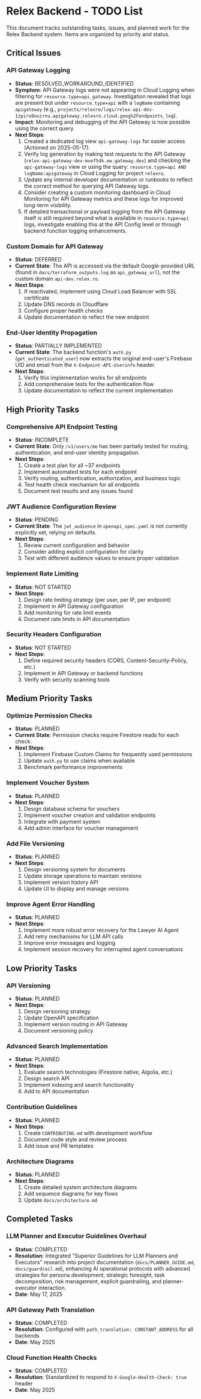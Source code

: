 # Relex Backend - TODO List

This document tracks outstanding tasks, issues, and planned work for the Relex Backend system. Items are organized by priority and status.

## Critical Issues

### API Gateway Logging
- **Status**: RESOLVED_WORKAROUND_IDENTIFIED
- **Symptom**: API Gateway logs were not appearing in Cloud Logging when filtering for `resource.type=api_gateway`. Investigation revealed that logs are present but under `resource.type=api` with a `logName` containing `apigateway` (e.g., `projects/relexro/logs/relex-api-dev-1zpirx0ouzrnu.apigateway.relexro.cloud.goog%2Fendpoints_log`).
- **Impact**: Monitoring and debugging of the API Gateway is now possible using the correct query.
- **Next Steps**:
  1. Created a dedicated log view `api-gateway-logs` for easier access (Actioned on 2025-05-17).
  2. Verify log generation by making test requests to the API Gateway (`relex-api-gateway-dev-mvef5dk.ew.gateway.dev`) and checking the `api-gateway-logs` view or using the query: `resource.type=api AND logName:apigateway` in Cloud Logging for project `relexro`.
  3. Update any internal developer documentation or runbooks to reflect the correct method for querying API Gateway logs.
  4. Consider creating a custom monitoring dashboard in Cloud Monitoring for API Gateway metrics and these logs for improved long-term visibility.
  5. If detailed transactional or payload logging from the API Gateway itself is still required beyond what is available in `resource.type=api` logs, investigate enabling this at the API Config level or through backend function logging enhancements.

### Custom Domain for API Gateway
- **Status**: DEFERRED
- **Current State**: The API is accessed via the default Google-provided URL (found in `docs/terraform_outputs.log` as `api_gateway_url`), not the custom domain `api-dev.relex.ro`.
- **Next Steps**:
  1. If reactivated, implement using Cloud Load Balancer with SSL certificate
  2. Update DNS records in Cloudflare
  3. Configure proper health checks
  4. Update documentation to reflect the new endpoint

### End-User Identity Propagation
- **Status**: PARTIALLY IMPLEMENTED
- **Current State**: The backend function's `auth.py` (`get_authenticated_user`) now extracts the original end-user's Firebase UID and email from the `X-Endpoint-API-Userinfo` header.
- **Next Steps**:
  1. Verify this implementation works for all endpoints
  2. Add comprehensive tests for the authentication flow
  3. Update documentation to reflect the current implementation

## High Priority Tasks

### Comprehensive API Endpoint Testing
- **Status**: INCOMPLETE
- **Current State**: Only `/v1/users/me` has been partially tested for routing, authentication, and end-user identity propagation.
- **Next Steps**:
  1. Create a test plan for all ~37 endpoints
  2. Implement automated tests for each endpoint
  3. Verify routing, authentication, authorization, and business logic
  4. Test health check mechanism for all endpoints
  5. Document test results and any issues found

### JWT Audience Configuration Review
- **Status**: PENDING
- **Current State**: The `jwt_audience` in `openapi_spec.yaml` is not currently explicitly set, relying on defaults.
- **Next Steps**:
  1. Review current configuration and behavior
  2. Consider adding explicit configuration for clarity
  3. Test with different audience values to ensure proper validation

### Implement Rate Limiting
- **Status**: NOT STARTED
- **Next Steps**:
  1. Design rate limiting strategy (per user, per IP, per endpoint)
  2. Implement in API Gateway configuration
  3. Add monitoring for rate limit events
  4. Document rate limits in API documentation

### Security Headers Configuration
- **Status**: NOT STARTED
- **Next Steps**:
  1. Define required security headers (CORS, Content-Security-Policy, etc.)
  2. Implement in API Gateway or backend functions
  3. Verify with security scanning tools

## Medium Priority Tasks

### Optimize Permission Checks
- **Status**: PLANNED
- **Current State**: Permission checks require Firestore reads for each check.
- **Next Steps**:
  1. Implement Firebase Custom Claims for frequently used permissions
  2. Update `auth.py` to use claims when available
  3. Benchmark performance improvements

### Implement Voucher System
- **Status**: PLANNED
- **Next Steps**:
  1. Design database schema for vouchers
  2. Implement voucher creation and validation endpoints
  3. Integrate with payment system
  4. Add admin interface for voucher management

### Add File Versioning
- **Status**: PLANNED
- **Next Steps**:
  1. Design versioning system for documents
  2. Update storage operations to maintain versions
  3. Implement version history API
  4. Update UI to display and manage versions

### Improve Agent Error Handling
- **Status**: PLANNED
- **Next Steps**:
  1. Implement more robust error recovery for the Lawyer AI Agent
  2. Add retry mechanisms for LLM API calls
  3. Improve error messages and logging
  4. Implement session recovery for interrupted agent conversations

## Low Priority Tasks

### API Versioning
- **Status**: PLANNED
- **Next Steps**:
  1. Design versioning strategy
  2. Update OpenAPI specification
  3. Implement version routing in API Gateway
  4. Document versioning policy

### Advanced Search Implementation
- **Status**: PLANNED
- **Next Steps**:
  1. Evaluate search technologies (Firestore native, Algolia, etc.)
  2. Design search API
  3. Implement indexing and search functionality
  4. Add to API documentation

### Contribution Guidelines
- **Status**: PLANNED
- **Next Steps**:
  1. Create `CONTRIBUTING.md` with development workflow
  2. Document code style and review process
  3. Add issue and PR templates

### Architecture Diagrams
- **Status**: PLANNED
- **Next Steps**:
  1. Create detailed system architecture diagrams
  2. Add sequence diagrams for key flows
  3. Update `docs/architecture.md`

## Completed Tasks

### LLM Planner and Executor Guidelines Overhaul
- **Status**: COMPLETED
- **Resolution**: Integrated "Superior Guidelines for LLM Planners and Executors" research into project documentation (`docs/PLANNER_GUIDE.md`, `docs/guardrail.md`), enhancing AI operational protocols with advanced strategies for persona development, strategic foresight, task decomposition, risk management, explicit guardrailing, and planner-executor interaction.
- **Date**: May 17, 2025

### API Gateway Path Translation
- **Status**: COMPLETED
- **Resolution**: Configured with `path_translation: CONSTANT_ADDRESS` for all backends
- **Date**: May 2025

### Cloud Function Health Checks
- **Status**: COMPLETED
- **Resolution**: Standardized to respond to `X-Google-Health-Check: true` header
- **Date**: May 2025
